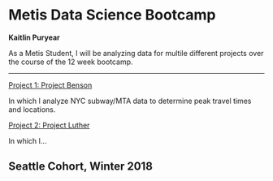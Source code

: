 # Metis Data Science Bootcamp
**Kaitlin Puryear**

As a Metis Student, I will be analyzing data for multile different projects over the course of the 12 week bootcamp.

________________________

[Project 1: Project Benson](https://kpuryear.github.io/Puryear_Metis/Project1)

In which I analyze NYC subway/MTA data to determine peak travel times and locations.

[Project 2: Project Luther](https://kpuryear.github.io/Puryear_Metis/Project2)

In which I...

## Seattle Cohort, Winter 2018
